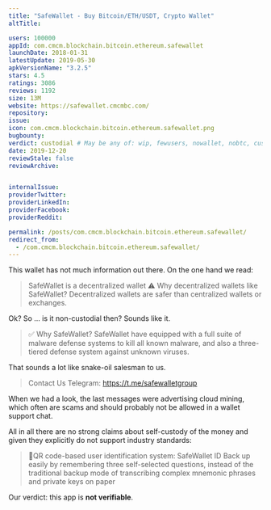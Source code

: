 ```yaml
---
title: "SafeWallet - Buy Bitcoin/ETH/USDT, Crypto Wallet"
altTitle: 

users: 100000
appId: com.cmcm.blockchain.bitcoin.ethereum.safewallet
launchDate: 2018-01-31
latestUpdate: 2019-05-30
apkVersionName: "3.2.5"
stars: 4.5
ratings: 3086
reviews: 1192
size: 13M
website: https://safewallet.cmcmbc.com/
repository: 
issue: 
icon: com.cmcm.blockchain.bitcoin.ethereum.safewallet.png
bugbounty: 
verdict: custodial # May be any of: wip, fewusers, nowallet, nobtc, custodial, nosource, nonverifiable, verifiable, bounty
date: 2019-12-20
reviewStale: false
reviewArchive:


internalIssue: 
providerTwitter: 
providerLinkedIn: 
providerFacebook: 
providerReddit: 

permalink: /posts/com.cmcm.blockchain.bitcoin.ethereum.safewallet/
redirect_from:
  - /com.cmcm.blockchain.bitcoin.ethereum.safewallet/
---
```



This wallet has not much information out there. On the one hand we read:

> SafeWallet is a decentralized wallet
> ⚠️ Why decentralized wallets like SafeWallet?
> Decentralized wallets are safer than centralized wallets or exchanges.

Ok? So ... is it non-custodial then? Sounds like it.

> ✅ Why SafeWallet?
> SafeWallet have equipped with a full suite of malware defense systems to kill
all known malware, and also a three-tiered defense system against unknown
viruses.

That sounds a lot like snake-oil salesman to us.

> Contact Us
> Telegram: https://t.me/safewalletgroup

When we had a look, the last messages were advertising cloud mining, which often
are scams and should probably not be allowed in a wallet support chat.

All in all there are no strong claims about self-custody of the money and given
they explicitly do not support industry standards:

> 💯QR code-based user identification system: SafeWallet ID
> Back up easily by remembering three self-selected questions, instead of the
traditional backup mode of transcribing complex mnemonic phrases and private
keys on paper

Our verdict: this app is **not verifiable**.
